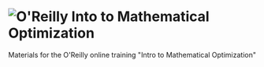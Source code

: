 # ![O'Reilly Into to Mathematical Optimization ](https://learning.oreilly.com/live-training/courses/intro-to-mathematical-optimization/0636920269786/)

Materials for the O'Reilly online training "Intro to Mathematical Optimization"

